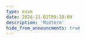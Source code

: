 ```yaml
---
type: exam
date: 2024-11-01T09:10:00
description: 'Midterm'
hide_from_announcments: true
---
```

<!--- 
**Topics:**
1. Topic 1
2. Topic 2
3. Topic 3
--->

